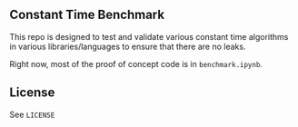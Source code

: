 ## Constant Time Benchmark

This repo is designed to test and validate various constant time algorithms in
various libraries/languages to ensure that there are no leaks.

Right now, most of the proof of concept code is in `benchmark.ipynb`.

## License
See `LICENSE`

